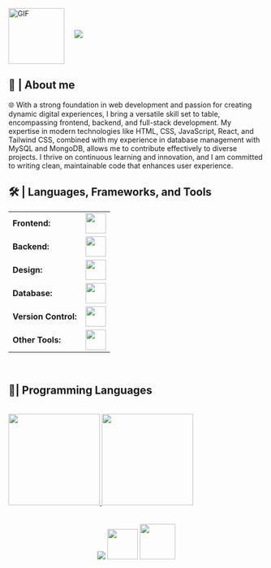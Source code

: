 



<img align="center" height="110px" alt="GIF" src="https://media.giphy.com/media/CVtNe84hhYF9u/giphy.gif"> &nbsp; &nbsp; <img src="https://readme-typing-svg.herokuapp.com/?font=Roboto&weight=900&size=40=true&vCenter=true&width=500&height=40&duration=4000&color=B3B3B3&lines=WWW.Sahilandhare.works"/> 


<h2>📖 | About me</h2> 
🌐 With a strong foundation in web development and  passion for creating dynamic digital experiences, I bring a versatile skill set to  table, encompassing frontend, backend, and full-stack development. My expertise in modern technologies like HTML, CSS, JavaScript, React, and Tailwind CSS, combined with my experience in database management with MySQL and MongoDB, allows me to contribute effectively to diverse projects. I thrive on continuous learning and innovation, and I am committed to writing clean, maintainable code that enhances user experience. 

<h2>🛠️ | Languages, Frameworks, and Tools </h2>
<table>

 <tr>
        <td style="font-weight: bold; padding-right: 10px; vertical-align: center;">Frontend:</td>
        <td><img height="40" src="https://skillicons.dev/icons?i=react,nextjs,tailwind,bootstrap,html,css,js"/></td>
    </tr>
     <tr>
        <td style="font-weight: bold; padding-right: 10px; vertical-align: center; border: none;">Backend:</td>
        <td><img height="40" src="https://skillicons.dev/icons?i=nodejs,express,vercel,netlify"/></td>
    </tr>
    <tr>
        <td style="font-weight: bold; padding-right: 10px; vertical-align: center; border: none;">Design:</td>
        <td><img height="40" src="https://skillicons.dev/icons?i=aftereffects,figma,premierepro,canva"/></td>
    </tr>
    <tr>
        <td style="font-weight: bold; padding-right: 10px; vertical-align: center; border: none;">Database:</td>
        <td><img height="40" src="https://skillicons.dev/icons?i=mysql,postgresql,firebase,mongodb,appwrite"/></td>
    </tr>
    <tr>
        <td style="font-weight: bold; padding-right: 10px; vertical-align: center; border: none;">Version Control:</td>
        <td><img height="40" src="https://skillicons.dev/icons?i=github,gitlab,bitbucket"/></td>
    </tr>
    <tr>
        <td style="font-weight: bold; padding-right: 10px; vertical-align: center; border: none;">Other Tools:</td>
        <td><img height="40" src="https://skillicons.dev/icons?i=vscode,anaconda,postman"/></td>
    </tr>
</table>
<br>





<h2>🪬| Programming Languages</h2>
<br>

<a href="https://github.com/sahil-172002">
<img height="180em" src="https://github-readme-stats-eight-theta.vercel.app/api?username=sahil-172002&show_icons=true&theme=algolia&include_all_commits=true&count_private=true"/>

<a href="https://github.com/DenverCoder1/github-readme-streak-stats">
   <img height="180em" src="https://github-readme-stats-eight-theta.vercel.app/api/top-langs/?username=sahil-172002&layout=compact&langs_count=8&theme=algolia&include_all_commits=true&count_private=true"/>
  </a>
  <br>
  <br>
  <br>
<div align="center">
<a style="text-decoration: none" target="_blank"href="https://github.com/sahil-172002">
<img src="https://visitor-badge.laobi.icu/badge?page_id=sahil-172002.sahil-172002&left_color=gray&right_color=blue&left_text=Coders%20visitors">
</a>
<a style="text-decoration: none" target="_blank" href="https://x.com/Sahil_1718_" >
<img width="60"src="https://img.shields.io/twitter/follow/chipro?label=Follow&style=social">
</a>
<a style="text-decoration: none" target="_blank" href="https://www.linkedin.com/in/sahil-andhare-3248b5205/" >
<img width="70"src="https://img.shields.io/badge/-Connect-blue?style=flat&logo=Linkedin&logoColor=white">
</a>
</div>



 


